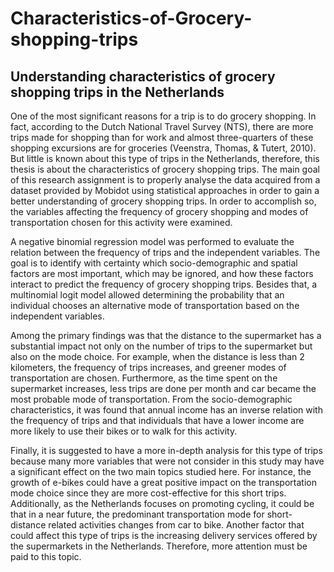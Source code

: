 # Characteristics-of-Grocery-shopping-trips
## Understanding characteristics of grocery shopping trips in the Netherlands

One of the most significant reasons for a trip is to do grocery shopping. In fact, according 
to the Dutch National Travel Survey (NTS), there are more trips made for shopping than 
for work and almost three-quarters of these shopping excursions are for groceries
(Veenstra, Thomas, & Tutert, 2010). But little is known about this type of trips in the 
Netherlands, therefore, this thesis is about the characteristics of grocery shopping trips. 
The main goal of this research assignment is to properly analyse the data acquired from 
a dataset provided by Mobidot using statistical approaches in order to gain a better 
understanding of grocery shopping trips. In order to accomplish so, the variables affecting 
the frequency of grocery shopping and modes of transportation chosen for this activity 
were examined. 

A negative binomial regression model was performed to evaluate the relation between 
the frequency of trips and the independent variables. The goal is to identify with certainty 
which socio-demographic and spatial factors are most important, which may be ignored, 
and how these factors interact to predict the frequency of grocery shopping trips. Besides 
that, a multinomial logit model allowed determining the probability that an individual 
chooses an alternative mode of transportation based on the independent variables. 

Among the primary findings was that the distance to the supermarket has a substantial 
impact not only on the number of trips to the supermarket but also on the mode choice. 
For example, when the distance is less than 2 kilometers, the frequency of trips increases,
and greener modes of transportation are chosen. Furthermore, as the time spent on the 
supermarket increases, less trips are done per month and car became the most probable 
mode of transportation. From the socio-demographic characteristics, it was found that 
annual income has an inverse relation with the frequency of trips and that individuals that 
have a lower income are more likely to use their bikes or to walk for this activity. 

Finally, it is suggested to have a more in-depth analysis for this type of trips because many 
more variables that were not consider in this study may have a significant effect on the 
two main topics studied here. For instance, the growth of e-bikes could have a great 
positive impact on the transportation mode choice since they are more cost-effective for 
this short trips. Additionally, as the Netherlands focuses on promoting cycling, it could be 
that in a near future, the predominant transportation mode for short-distance related 
activities changes from car to bike. Another factor that could affect this type of trips is the 
increasing delivery services offered by the supermarkets in the Netherlands. Therefore, 
more attention must be paid to this topic.
